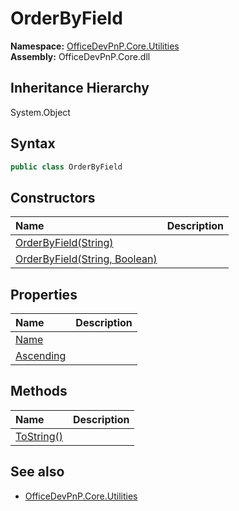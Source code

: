 # OrderByField
**Namespace:** [OfficeDevPnP.Core.Utilities](OfficeDevPnP.Core.Utilities.md)  
**Assembly:** OfficeDevPnP.Core.dll  
## Inheritance Hierarchy
System.Object  

## Syntax
```C#
public class OrderByField
```
## Constructors
|**Name**|**Description**|
|:-----|:-----|
| [OrderByField(String)](OfficeDevPnP.Core.Utilities.OrderByField.ctor1.md) | 
| [OrderByField(String, Boolean)](OfficeDevPnP.Core.Utilities.OrderByField.ctor2.md) | 
## Properties
|**Name**|**Description**|
|:-----|:-----|
| [Name](OfficeDevPnP.Core.Utilities.OrderByField.Name.md) | 
| [Ascending](OfficeDevPnP.Core.Utilities.OrderByField.Ascending.md) | 
## Methods
|**Name**|**Description**|
|:-----|:-----|
| [ToString()](OfficeDevPnP.Core.Utilities.OrderByField.b40365cf.md) | 
## See also
- [OfficeDevPnP.Core.Utilities](OfficeDevPnP.Core.Utilities.md)
